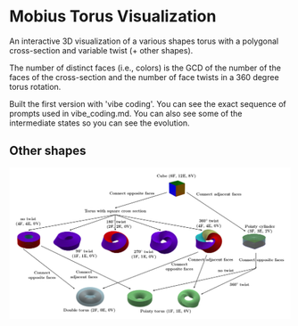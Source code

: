 # Mobius Torus Visualization

An interactive 3D visualization of a various shapes torus with a polygonal cross-section and variable twist (+ other shapes).

The number of distinct faces (i.e., colors) is the GCD of the number of the faces of the cross-section and the number of face twists in a 360 degree torus rotation.

Built the first version with 'vibe coding'. You can see the exact sequence of prompts used in vibe_coding.md. You can also see some of the intermediate states so you can see the evolution.

## Other shapes

![Cube Diagram](misc/cube-diagram.png)
